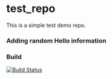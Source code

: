 # test_repo
This is a simple test demo repo. </br>
### Adding random Hello information

### Build
[![Build Status](https://dev.azure.com/nithishb/AgileProject/_apis/build/status%2Fnithish-b.test_repo?branchName=master)](https://dev.azure.com/nithishb/AgileProject/_build/latest?definitionId=7&branchName=master)
